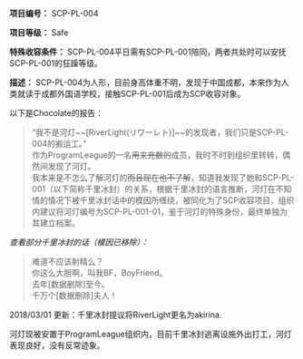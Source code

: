 
**项目编号：** SCP-PL-004

**项目等级：** Safe

**特殊收容条件：** SCP-PL-004平日需有SCP-PL-001陪同，两者共处时可以安抚SCP-PL-001的狂躁等级。

**描述：** SCP-PL-004为人形，目前身高体重不明，发现于中国成都，本来作为人类就读于成都外国语学校，接触SCP-PL-001后成为SCP收容对象。<br />

以下是Chocolate的报告：

>“我不是河灯\~\~\[RiverLight(リワーレト)]\~\~的发现者，我们只是SCP-PL-004的搬运工。”<br/>
>作为ProgramLeague的一名~~用来充数的~~成员，我时不时到组织里转转，偶然间发现了河灯。<br/>
>我本来是不怎么了解河灯的~~而且现在也不了解~~，知道我发现了她和SCP-PL-001（以下简称千里冰封）的关系，根据千里冰封的语言推断，河灯在不知情的情况下被千里冰封话中的模因所缠绕，被同化为了SCP收容项目，组织内建议将河灯编号为SCP-PL-001-01，鉴于河灯的特殊身份，最终单独为其建立档案。<br/>

*查看部分千里冰封的话（模因已移除）：*

>难道不应该射精么？<br/>
>你这么大胆啊，叫我BF，BoyFriend。<br/>
>去年\[数据删除]至今。<br/>
>千万个\[数据删除]夫人！<br/>

2018/03/01 更新：千里冰封提议将RiverLight更名为akirina.

河灯现被安置于ProgramLeague组织内，目前千里冰封逃离设施外出打工，河灯表现良好，没有反常迹象。
